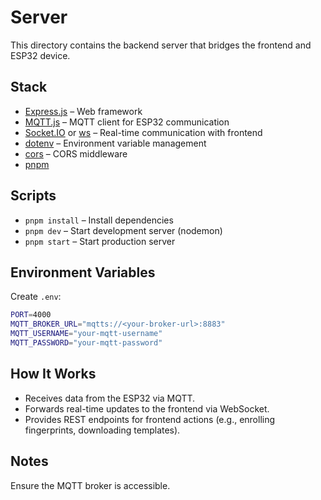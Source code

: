 # Server

This directory contains the backend server that bridges the frontend and ESP32 device.

## Stack
- [Express.js](https://expressjs.com) – Web framework
- [MQTT.js](https://www.npmjs.com/package/mqtt) – MQTT client for ESP32 communication
- [Socket.IO](https://socket.io) or [ws](https://www.npmjs.com/package/ws) – Real-time communication with frontend
- [dotenv](https://www.npmjs.com/package/dotenv) – Environment variable management
- [cors](https://www.npmjs.com/package/cors) – CORS middleware
- [pnpm](https://pnpm.io)

## Scripts
- `pnpm install` – Install dependencies
- `pnpm dev` – Start development server (nodemon)
- `pnpm start` – Start production server

## Environment Variables
Create `.env`:

```bash
PORT=4000
MQTT_BROKER_URL="mqtts://<your-broker-url>:8883"
MQTT_USERNAME="your-mqtt-username"
MQTT_PASSWORD="your-mqtt-password"
```

## How It Works
- Receives data from the ESP32 via MQTT.
- Forwards real-time updates to the frontend via WebSocket.
- Provides REST endpoints for frontend actions (e.g., enrolling fingerprints, downloading templates).

## Notes
Ensure the MQTT broker is accessible.

